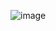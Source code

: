 ![image](https://user-images.githubusercontent.com/92051961/190911741-22bf51c9-c428-42ca-a91e-6289d560b707.png)
